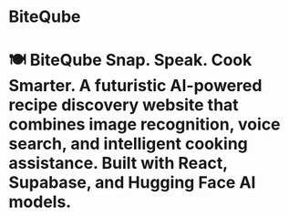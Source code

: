 # BiteQube
# 🍽️ BiteQube  **Snap. Speak. Cook Smarter.**  A futuristic AI-powered recipe discovery website that combines image recognition, voice search, and intelligent cooking assistance. Built with React, Supabase, and Hugging Face AI models.
